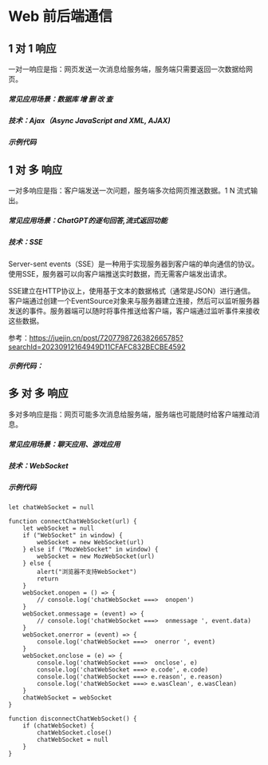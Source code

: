 # Web 前后端通信

## 1 对 1 响应

一对一响应是指：网页发送一次消息给服务端，服务端只需要返回一次数据给网页。

##### 常见应用场景：数据库 增 删 改 查

##### 技术：Ajax（Async JavaScript and XML, AJAX)

##### 示例代码



## 1 对 多 响应

一对多响应是指：客户端发送一次问题，服务端多次给网页推送数据。1 N 流式输出。

##### 常见应用场景：ChatGPT的逐句回答,流式返回功能

##### 技术：SSE

Server-sent events（SSE）是一种用于实现服务器到客户端的单向通信的协议。使用SSE，服务器可以向客户端推送实时数据，而无需客户端发出请求。

SSE建立在HTTP协议上，使用基于文本的数据格式（通常是JSON）进行通信。客户端通过创建一个EventSource对象来与服务器建立连接，然后可以监听服务器发送的事件。服务器端可以随时将事件推送给客户端，客户端通过监听事件来接收这些数据。

参考：https://juejin.cn/post/7207798726382665785?searchId=20230912164949D11CFAFC832BECBE4592

##### 示例代码：


## 多 对 多 响应

多对多响应是指：网页可能多次消息给服务端，服务端也可能随时给客户端推动消息。

##### 常见应用场景：聊天应用、游戏应用

##### 技术：WebSocket

##### 示例代码

```
let chatWebSocket = null

function connectChatWebSocket(url) {
	let webSocket = null
    if ("WebSocket" in window) {
        webSocket = new WebSocket(url)
    } else if ("MozWebSocket" in window) {
        webSocket = new MozWebSocket(url)
    } else {
        alert("浏览器不支持WebSocket")
        return
    }
	webSocket.onopen = () => {
		// console.log('chatWebSocket ===>  onopen')
	}
	webSocket.onmessage = (event) => {
		// console.log('chatWebSocket ===>  onmessage ', event.data)
	}
	webSocket.onerror = (event) => {
		console.log('chatWebSocket ===>  onerror ', event)
	}
	webSocket.onclose = (e) => {
		console.log('chatWebSocket ===>  onclose', e)
		console.log('chatWebSocket ===> e.code', e.code)
		console.log('chatWebSocket ===> e.reason', e.reason)
		console.log('chatWebSocket ===> e.wasClean', e.wasClean)
	}
	chatWebSocket = webSocket
}

function disconnectChatWebSocket() {
	if (chatWebSocket) {
		chatWebSocket.close()
		chatWebSocket = null
	}
}
```